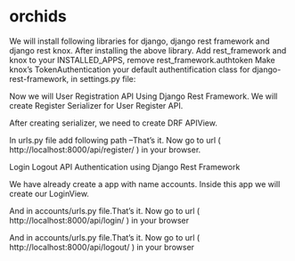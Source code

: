 # orchids
We will install following libraries for django, django rest framework and django rest knox.
After installing the above library. Add rest_framework and knox to your INSTALLED_APPS, remove rest_framework.authtoken
Make knox’s TokenAuthentication your default authentification class for django-rest-framework, in settings.py file:

Now we will User Registration API Using Django Rest Framework. 
We will create Register Serializer for User Register API.

After creating serializer, we need to create DRF APIView.

In urls.py file add following path –That’s it. Now go to url ( http://localhost:8000/api/register/ ) in your browser.

Login Logout API Authentication using Django Rest Framework

We have already create a app with name accounts. Inside this app we will create our LoginView.

And in accounts/urls.py file.That’s it. Now go to url ( http://localhost:8000/api/login/ ) in your browser

And in accounts/urls.py file.That’s it. Now go to url ( http://localhost:8000/api/logout/ ) in your browser



